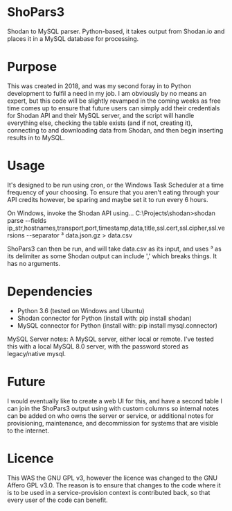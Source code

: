 # ShoPars3
Shodan to MySQL parser. Python-based, it takes output from Shodan.io and places it in a MySQL database for processing. 

# Purpose
This was created in 2018, and was my second foray in to Python development to fulfil a need in my job. I am obviously by no means an expert, but this code will be slightly revamped in the coming weeks as free time comes up to ensure that future users can simply add their credentials for Shodan API and their MySQL server, and the script will handle everything else, checking the table exists (and if not, creating it), connecting to and downloading data from Shodan, and then begin inserting results in to MySQL. 

# Usage
It's designed to be run using cron, or the Windows Task Scheduler at a time frequency of your choosing. To ensure that you aren't eating through your API credits however, be sparing and maybe set it to run every 6 hours. 

On Windows, invoke the Shodan API using...
C:\Projects\shodan>shodan parse --fields ip_str,hostnames,transport,port,timestamp,data,title,ssl.cert,ssl.cipher,ssl.versions --separator ³ data.json.gz > data.csv

ShoPars3 can then be run, and will take data.csv as its input, and uses ³ as its delimiter as some Shodan output can include ',' which breaks things. It has no arguments.

# Dependencies
- Python 3.6 (tested on Windows and Ubuntu)
- Shodan connector for Python (install with: pip install shodan)
- MySQL connector for Python (install with: pip install mysql.connector)

MySQL Server notes: A MySQL server, either local or remote. I've tested this with a local MySQL 8.0 server, with the password stored as legacy/native mysql.

# Future
I would eventually like to create a web UI for this, and have a second table I can join the ShoPars3 output using with custom columns so internal notes can be added on who owns the server or service, or additional notes for provisioning, maintenance, and decommission for systems that are visible to the internet.

# Licence
This WAS the GNU GPL v3, however the licence was changed to the GNU Affero GPL v3.0. The reason is to ensure that changes to the code where it is to be used in a service-provision context is contributed back, so that every user of the code can benefit.
